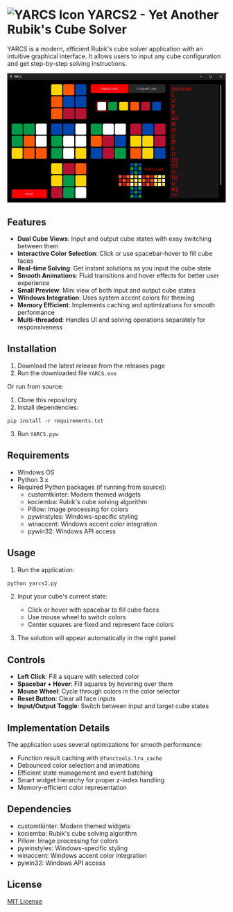 # ![YARCS Icon](icon.ico) YARCS2 - Yet Another Rubik's Cube Solver

YARCS is a modern, efficient Rubik's cube solver application with an intuitive graphical interface. It allows users to input any cube configuration and get step-by-step solving instructions.

![preview](preview.png)

## Features

- **Dual Cube Views**: Input and output cube states with easy switching between them
- **Interactive Color Selection**: Click or use spacebar-hover to fill cube faces
- **Real-time Solving**: Get instant solutions as you input the cube state
- **Smooth Animations**: Fluid transitions and hover effects for better user experience
- **Small Preview**: Mini view of both input and output cube states
- **Windows Integration**: Uses system accent colors for theming
- **Memory Efficient**: Implements caching and optimizations for smooth performance
- **Multi-threaded**: Handles UI and solving operations separately for responsiveness

## Installation

1. Download the latest release from the releases page
3. Run the downloaded file `YARCS.exe`

Or run from source:

1. Clone this repository
2. Install dependencies:
```
pip install -r requirements.txt
```
3. Run `YARCS.pyw`

## Requirements

- Windows OS
- Python 3.x
- Required Python packages (if running from source):
  - customtkinter: Modern themed widgets
  - kociemba: Rubik's cube solving algorithm
  - Pillow: Image processing for colors
  - pywinstyles: Windows-specific styling
  - winaccent: Windows accent color integration
  - pywin32: Windows API access

## Usage

1. Run the application:
```bash
python yarcs2.py
```

2. Input your cube's current state:
   - Click or hover with spacebar to fill cube faces
   - Use mouse wheel to switch colors
   - Center squares are fixed and represent face colors

3. The solution will appear automatically in the right panel

## Controls

- **Left Click**: Fill a square with selected color
- **Spacebar + Hover**: Fill squares by hovering over them
- **Mouse Wheel**: Cycle through colors in the color selector
- **Reset Button**: Clear all face inputs
- **Input/Output Toggle**: Switch between input and target cube states

## Implementation Details

The application uses several optimizations for smooth performance:

- Function result caching with `@functools.lru_cache`
- Debounced color selection and animations
- Efficient state management and event batching
- Smart widget hierarchy for proper z-index handling
- Memory-efficient color representation

## Dependencies

- customtkinter: Modern themed widgets
- kociemba: Rubik's cube solving algorithm
- Pillow: Image processing for colors
- pywinstyles: Windows-specific styling
- winaccent: Windows accent color integration
- pywin32: Windows API access

## License

[MIT License](LICENSE)
